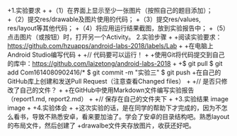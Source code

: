 +1.实验要求
 +
 +（1）在界面上显示至少一张图片（按照自己的题目添加）；
 +（2）提交res/drawable及图片使用的代码；
 +（3）提交res/values, res/layout等其他代码；
 +（4）将应用运行结果截图，放到实验报告中；
 +（5）点击图片（或按钮）时，打开另一个Activity。 2.实验步骤
 +
 +阅读实验要求：https://github.com/hzuapps/android-labs-2018/labels/Lab
 +
 +在电脑上Android Studio编写代码
 +
 +// 代码要可以运行！
 +
 +使用Git将代码提交到自己的库中：https://github.com/laizetong/android-labs-2018
 +
 +$ git pull $ git add Com1614080902416/* $ git commit -m "实验三" $ git push
 +在自己的GitHub库上创建和发送Pull Request（注意查看Changed files）
 +
 +// 是否只修改了自己的文件？
 +
 +在GitHub中使用Markdown文件编写实验报告（report1.md, report2.md）
 +
 +// 保存在自己的文件夹下
 +
 +3.实验结果 image image
 +
 +4.实验体会
 +
 +这次实验的话，是在同学的帮助下才完成的，因为不怎么看书，导致不熟悉安卓，看来要加油了。学会了安卓的目录结构吧。熟悉layout的布局文件，然后创建了
 +drawalbe文件夹存放图片，收获还好吧。
